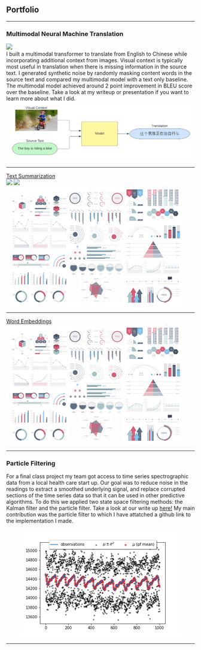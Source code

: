 ## Portfolio

---

### Multimodal Neural Machine Translation

[![](https://img.shields.io/badge/github-View_on_github-blue?logo=github)](https://github.com/natbcar/Multimodal-MT) \
I built a multimodal transformer to translate from English to Chinese while incorporating additional context from images. Visual context is typically most useful in translation when there is missing information in the source text. I generated synthetic noise by randomly masking content words in the source text and compared my multimodal model with a text only baseline. The multimodal model achieved around 2 point improvement in BLEU score over the baseline. Take a look at my writeup or presentation if you want to learn more about what I did.
<img src="images/MMT_visual.png?raw=true"/>

---
[Text Summarization](/pdf/sample_presentation.pdf) \
[![](https://img.shields.io/badge/github-View_on_github-blue?logo=github)](link-to-our-project)
[![](https://img.shields.io/badge/streamlit-Open_in_streamlit-blue?logo=streamlit)](link-to-our-project)
<img src="images/dummy_thumbnail.jpg?raw=true"/>

---
[Word Embeddings](http://example.com/)
<img src="images/dummy_thumbnail.jpg?raw=true"/>

---

### Particle Filtering

For a final class project my team got access to time series spectrographic data from a local health care start up. Our goal was to reduce noise in the readings to extract a smoothed underlying signal, and replace corrupted sections of the time series data so that it can be used in other predictive algorithms. To do this we applied two state space filtering methods: the Kalman filter and the particle filter. Take a look at our write up [here!](/pdf/Vol_3_Filtering_Project.pdf) My main contribution was the particle filter to which I have attatched a github link to the implementation I made. 

<p align="center">
  <img src="images/pf_varplot1000_2 (1).png"/>
</p>


---
